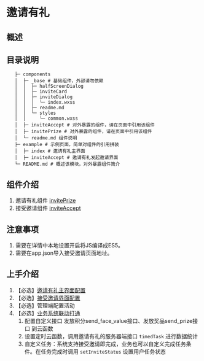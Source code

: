 # 邀请有礼

## 概述

## 目录说明

```
   ├─ components 
   │  ├─ _base # 基础组件，外部请勿依赖
   │  │  ├─ halfScreenDialog
   │  │  ├─ inviteCard
   │  │  ├─ inviteDialog
   │  │  │  └─ index.wxss
   │  │  ├─ readme.md
   │  │  └─ styles
   │  │     └─ common.wxss
   │  ├─ inviteAccept # 对外暴露的组件，请在页面中引用该组件
   │  ├─ invitePrize # 对外暴露的组件，请在页面中引用该组件
   │  └─ readme.md 组件说明
   ├─ example # 示例页面，简单对组件的引用拼装
   │  ├─ index # 邀请有礼主界面
   │  ├─ inviteAccept # 邀请有礼发起邀请界面
   └─ README.md # 概述该模块，对外暴露组件简介
```

## 组件介绍

1. 邀请有礼组件 [invitePrize](./components/invitePrize/README.md)
2. 接受邀请组件 [inviteAccept](./components/inviteAccept/README.md)

## 注意事项

1. 需要在详情中本地设置开启将JS编译成ES5。
2. 需要在app.json导入接受邀请页面地址。

## 上手介绍

1. 【必选】[邀请有礼主界面配置](./components/invitePrize)
2. 【必选】[接受邀请界面配置](./components/inviteAccept)
3. 【必选】管理端配置活动
4. 【必选】[业务系统联动打通](https://github.com/TencentCloudBase-PageModule/invite-new-user/blob/dev/docs/diy.md)
   1. 配置自定义接口 发放积分send_face_value接口、发放奖品send_prize接口 到云函数
   2. 设置定时云函数，调用邀请有礼的服务器端接口 `timedTask` 进行数据统计
   3. 自定义任务：系统支持接受邀请即完成，业务也可以自定义完成任务条件。在任务完成时调用 `setInviteStatus`  设置用户任务状态
